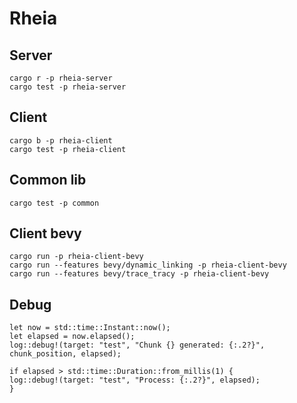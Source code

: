 # Rheia

## Server
```
cargo r -p rheia-server
cargo test -p rheia-server
```

## Client
```
cargo b -p rheia-client
cargo test -p rheia-client
```

## Common lib
```
cargo test -p common
```

## Client bevy
```
cargo run -p rheia-client-bevy
cargo run --features bevy/dynamic_linking -p rheia-client-bevy
cargo run --features bevy/trace_tracy -p rheia-client-bevy
```

## Debug
```
let now = std::time::Instant::now();
let elapsed = now.elapsed();
log::debug!(target: "test", "Chunk {} generated: {:.2?}", chunk_position, elapsed);

if elapsed > std::time::Duration::from_millis(1) {
log::debug!(target: "test", "Process: {:.2?}", elapsed);
}
```
